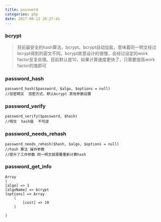 ```yaml
---
title: password
categories: php
date: 2017-06-11 20:27:41
---
```



### bcrypt
> 目前最安全的hash算法，bcrypt。bcrypt自动加盐，意味着同一明文经过bcrypt得到的密文不同。bcrypt故意设计的很慢，会经过设定的work factor反复处理。目前默认是10，如果计算速度更快了，只需要提高work factor的值即可

### password_hash

	password_hash($password, $algo, $options = null)
	//加密明文  加密方式，默认bcrypt 其他参数设置
	
### password_verify

	password_verify($password, $hash)
	//明文  hash值  不可逆
	
### password_needs_rehash

	password_needs_rehash($hash, $algo, $options = null)
	//hash 算法 操作参数
	//提升了工作参数 同一明文就需要重新计算hash
	
### password_get_info
	Array
	(
    [algo] => 1
    [algoName] => bcrypt
    [options] => Array
        (
            [cost] => 10
        )

	)
	
	